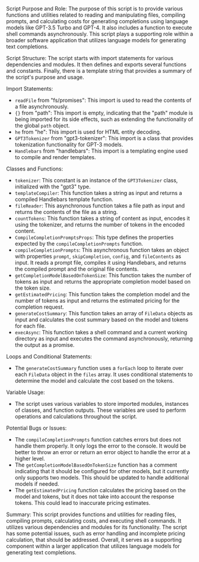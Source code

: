 Script Purpose and Role:
The purpose of this script is to provide various functions and utilities related to reading and manipulating files, compiling prompts, and calculating costs for generating completions using language models like GPT-3.5 Turbo and GPT-4. It also includes a function to execute shell commands asynchronously. This script plays a supporting role within a broader software application that utilizes language models for generating text completions.

Script Structure:
The script starts with import statements for various dependencies and modules. It then defines and exports several functions and constants. Finally, there is a template string that provides a summary of the script's purpose and usage.

Import Statements:
- `readFile` from "fs/promises": This import is used to read the contents of a file asynchronously.
- `{}` from "path": This import is empty, indicating that the "path" module is being imported for its side effects, such as extending the functionality of the global `path` object.
- `he` from "he": This import is used for HTML entity decoding.
- `GPT3Tokenizer` from "gpt3-tokenizer": This import is a class that provides tokenization functionality for GPT-3 models.
- `Handlebars` from "handlebars": This import is a templating engine used to compile and render templates.

Classes and Functions:
- `tokenizer`: This constant is an instance of the `GPT3Tokenizer` class, initialized with the "gpt3" type.
- `templateCompiler`: This function takes a string as input and returns a compiled Handlebars template function.
- `fileReader`: This asynchronous function takes a file path as input and returns the contents of the file as a string.
- `countTokens`: This function takes a string of content as input, encodes it using the tokenizer, and returns the number of tokens in the encoded content.
- `CompileCompletionPromptsProps`: This type defines the properties expected by the `compileCompletionPrompts` function.
- `compileCompletionPrompts`: This asynchronous function takes an object with properties `prompt`, `skipCompletion`, `config`, and `fileContents` as input. It reads a prompt file, compiles it using Handlebars, and returns the compiled prompt and the original file contents.
- `getCompletionModelBasedOnTokenSize`: This function takes the number of tokens as input and returns the appropriate completion model based on the token size.
- `getEstimatedPricing`: This function takes the completion model and the number of tokens as input and returns the estimated pricing for the completion request.
- `generateCostSummary`: This function takes an array of `FileData` objects as input and calculates the cost summary based on the model and tokens for each file.
- `execAsync`: This function takes a shell command and a current working directory as input and executes the command asynchronously, returning the output as a promise.

Loops and Conditional Statements:
- The `generateCostSummary` function uses a `forEach` loop to iterate over each `FileData` object in the `files` array. It uses conditional statements to determine the model and calculate the cost based on the tokens.

Variable Usage:
- The script uses various variables to store imported modules, instances of classes, and function outputs. These variables are used to perform operations and calculations throughout the script.

Potential Bugs or Issues:
- The `compileCompletionPrompts` function catches errors but does not handle them properly. It only logs the error to the console. It would be better to throw an error or return an error object to handle the error at a higher level.
- The `getCompletionModelBasedOnTokenSize` function has a comment indicating that it should be configured for other models, but it currently only supports two models. This should be updated to handle additional models if needed.
- The `getEstimatedPricing` function calculates the pricing based on the model and tokens, but it does not take into account the response tokens. This could lead to inaccurate pricing estimates.

Summary:
This script provides functions and utilities for reading files, compiling prompts, calculating costs, and executing shell commands. It utilizes various dependencies and modules for its functionality. The script has some potential issues, such as error handling and incomplete pricing calculation, that should be addressed. Overall, it serves as a supporting component within a larger application that utilizes language models for generating text completions.